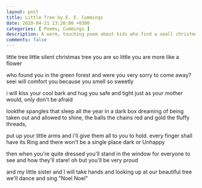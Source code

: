 ```yaml
---
layout: post
title: Little Tree by E. E. Cummings
date: 2020-04-21 13:20:00 +0300
categories: [ Poems, Cummings ]
description: A warm, touching poem about kids who find a small christmas tree
comments: false
---
```

little tree
little silent christmas tree
you are so little
you are more like a flower

who found you in the green forest
and were you very sorry to come away?
see⁠i will comfort you
because you smell so sweetly

i will kiss your cool bark
and hug you safe and tight
just as your mother would,
only don't be afraid

look⁠the spangles
that sleep all the year in a dark box
dreaming of being taken out and allowed to shine,
the balls the chains red and gold the fluffy threads,

put up your little arms
and i'll give them all to you to hold.
every finger shall have its Ring
and there won't be a single place dark or Unhappy

then when you're quite dressed
you'll stand in the window for everyone to see
and how they'll stare!
oh but you'll be very proud

and my little sister and I will take hands
and looking up at our beautiful tree
we'll dance and sing
"Noel Noel"
